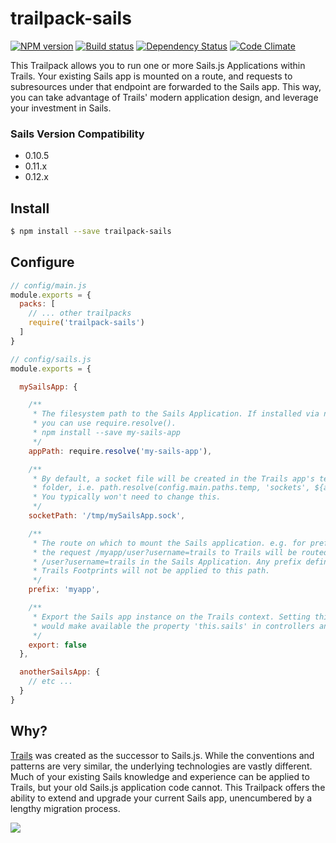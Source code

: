 # trailpack-sails

[![NPM version][npm-image]][npm-url]
[![Build status][ci-image]][ci-url]
[![Dependency Status][daviddm-image]][daviddm-url]
[![Code Climate][codeclimate-image]][codeclimate-url]

This Trailpack allows you to run one or more Sails.js Applications within Trails.
Your existing Sails app is mounted on a route, and requests to subresources under
that endpoint are forwarded to the Sails app. This way, you can take advantage
of Trails' modern application design, and leverage your investment in Sails.

### Sails Version Compatibility
- 0.10.5
- 0.11.x
- 0.12.x

## Install

```sh
$ npm install --save trailpack-sails
```

## Configure

```js
// config/main.js
module.exports = {
  packs: [
    // ... other trailpacks
    require('trailpack-sails')
  ]
}
```

```js
// config/sails.js
module.exports = {

  mySailsApp: {

    /**
     * The filesystem path to the Sails Application. If installed via npm,
     * you can use require.resolve().
     * npm install --save my-sails-app
     */
    appPath: require.resolve('my-sails-app'),

    /**
     * By default, a socket file will be created in the Trails app's temp
     * folder, i.e. path.resolve(config.main.paths.temp, 'sockets', ${appName}.sock).
     * You typically won't need to change this.
     */
    socketPath: '/tmp/mySailsApp.sock',

    /**
     * The route on which to mount the Sails application. e.g. for prefix=sails,
     * the request /myapp/user?username=trails to Trails will be routed to
     * /user?username=trails in the Sails Application. Any prefix defined in
     * Trails Footprints will not be applied to this path.
     */
    prefix: 'myapp',

    /**
     * Export the Sails app instance on the Trails context. Setting this to 'true'
     * would make available the property 'this.sails' in controllers and services.
     */
    export: false
  },

  anotherSailsApp: {
    // etc ...
  }
}
```

## Why?

[Trails](http://trailsjs.io) was created as the successor to Sails.js. While
the conventions and patterns are very similar, the underlying technologies are
vastly different. Much of your existing Sails knowledge and experience can be
applied to Trails, but your old Sails.js application code cannot. This Trailpack
offers the ability to extend and upgrade your current Sails app, unencumbered
by a lengthy migration process.

<img src="http://i.imgur.com/dCjNisP.png">

[npm-image]: https://img.shields.io/npm/v/trailpack-sails.svg?style=flat-square
[npm-url]: https://npmjs.org/package/trailpack-sails
[ci-image]: https://img.shields.io/travis/trailsjs/trailpack-sails/master.svg?style=flat-square
[ci-url]: https://travis-ci.org/trailsjs/trailpack-sails
[daviddm-image]: http://img.shields.io/david/trailsjs/trailpack-sails.svg?style=flat-square
[daviddm-url]: https://david-dm.org/trailsjs/trailpack-sails
[codeclimate-image]: https://img.shields.io/codeclimate/github/trailsjs/trailpack-sails.svg?style=flat-square
[codeclimate-url]: https://codeclimate.com/github/trailsjs/trailpack-sails

